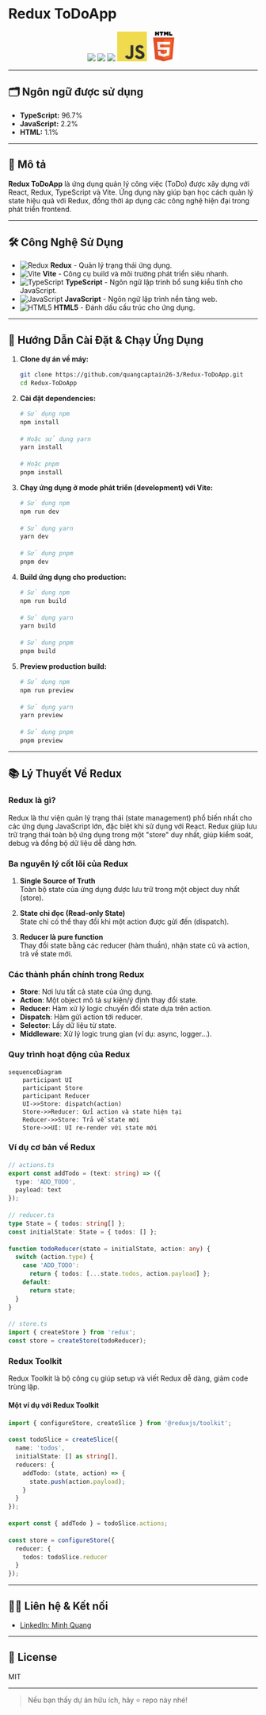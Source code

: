 # Redux ToDoApp

<p align="center">
  <img src="https://redux.js.org/img/redux-logo-landscape.png" height="60"/>
  <img src="https://vitejs.dev/logo.svg" height="60"/>
  <img src="https://raw.githubusercontent.com/remojansen/logo.ts/master/ts.png" height="60"/>
  <img src="https://raw.githubusercontent.com/github/explore/main/topics/javascript/javascript.png" height="60"/>
  <img src="https://raw.githubusercontent.com/github/explore/main/topics/html/html.png" height="60"/>
</p>

---

## 🗂️ Ngôn ngữ được sử dụng
- **TypeScript:** 96.7%
- **JavaScript:** 2.2%
- **HTML:** 1.1%

---

## 📝 Mô tả

**Redux ToDoApp** là ứng dụng quản lý công việc (ToDo) được xây dựng với React, Redux, TypeScript và Vite. Ứng dụng này giúp bạn học cách quản lý state hiệu quả với Redux, đồng thời áp dụng các công nghệ hiện đại trong phát triển frontend.

---

## 🛠️ Công Nghệ Sử Dụng

- ![Redux](https://img.shields.io/badge/-Redux-764ABC?logo=redux&logoColor=white) **Redux** - Quản lý trạng thái ứng dụng.
- ![Vite](https://img.shields.io/badge/-Vite-646CFF?logo=vite&logoColor=white) **Vite** - Công cụ build và môi trường phát triển siêu nhanh.
- ![TypeScript](https://img.shields.io/badge/-TypeScript-3178C6?logo=typescript&logoColor=white) **TypeScript** - Ngôn ngữ lập trình bổ sung kiểu tĩnh cho JavaScript.
- ![JavaScript](https://img.shields.io/badge/-JavaScript-F7DF1E?logo=javascript&logoColor=black) **JavaScript** - Ngôn ngữ lập trình nền tảng web.
- ![HTML5](https://img.shields.io/badge/-HTML5-E34F26?logo=html5&logoColor=white) **HTML5** - Đánh dấu cấu trúc cho ứng dụng.

---

## 🚀 Hướng Dẫn Cài Đặt & Chạy Ứng Dụng

1. **Clone dự án về máy:**
   ```bash
   git clone https://github.com/quangcaptain26-3/Redux-ToDoApp.git
   cd Redux-ToDoApp
   ```

2. **Cài đặt dependencies:**
   ```bash
   # Sử dụng npm
   npm install

   # Hoặc sử dụng yarn
   yarn install

   # Hoặc pnpm
   pnpm install
   ```

3. **Chạy ứng dụng ở mode phát triển (development) với Vite:**
   ```bash
   # Sử dụng npm
   npm run dev

   # Sử dụng yarn
   yarn dev

   # Sử dụng pnpm
   pnpm dev
   ```

4. **Build ứng dụng cho production:**
   ```bash
   # Sử dụng npm
   npm run build

   # Sử dụng yarn
   yarn build

   # Sử dụng pnpm
   pnpm build
   ```

5. **Preview production build:**
   ```bash
   # Sử dụng npm
   npm run preview

   # Sử dụng yarn
   yarn preview

   # Sử dụng pnpm
   pnpm preview
   ```

---

## 📚 Lý Thuyết Về Redux

### Redux là gì?

Redux là thư viện quản lý trạng thái (state management) phổ biến nhất cho các ứng dụng JavaScript lớn, đặc biệt khi sử dụng với React. Redux giúp lưu trữ trạng thái toàn bộ ứng dụng trong một "store" duy nhất, giúp kiểm soát, debug và đồng bộ dữ liệu dễ dàng hơn.

### Ba nguyên lý cốt lõi của Redux

1. **Single Source of Truth**  
   Toàn bộ state của ứng dụng được lưu trữ trong một object duy nhất (store).

2. **State chỉ đọc (Read-only State)**  
   State chỉ có thể thay đổi khi một action được gửi đến (dispatch).

3. **Reducer là pure function**  
   Thay đổi state bằng các reducer (hàm thuần), nhận state cũ và action, trả về state mới.

### Các thành phần chính trong Redux

- **Store**: Nơi lưu tất cả state của ứng dụng.
- **Action**: Một object mô tả sự kiện/ý định thay đổi state.
- **Reducer**: Hàm xử lý logic chuyển đổi state dựa trên action.
- **Dispatch**: Hàm gửi action tới reducer.
- **Selector**: Lấy dữ liệu từ state.
- **Middleware**: Xử lý logic trung gian (ví dụ: async, logger...).

### Quy trình hoạt động của Redux

```mermaid
sequenceDiagram
    participant UI
    participant Store
    participant Reducer
    UI->>Store: dispatch(action)
    Store->>Reducer: Gửi action và state hiện tại
    Reducer->>Store: Trả về state mới
    Store->>UI: UI re-render với state mới
```

### Ví dụ cơ bản về Redux

```typescript
// actions.ts
export const addTodo = (text: string) => ({
  type: 'ADD_TODO',
  payload: text
});

// reducer.ts
type State = { todos: string[] };
const initialState: State = { todos: [] };

function todoReducer(state = initialState, action: any) {
  switch (action.type) {
    case 'ADD_TODO':
      return { todos: [...state.todos, action.payload] };
    default:
      return state;
  }
}

// store.ts
import { createStore } from 'redux';
const store = createStore(todoReducer);
```

### Redux Toolkit

Redux Toolkit là bộ công cụ giúp setup và viết Redux dễ dàng, giảm code trùng lặp.

#### Một ví dụ với Redux Toolkit

```typescript
import { configureStore, createSlice } from '@reduxjs/toolkit';

const todoSlice = createSlice({
  name: 'todos',
  initialState: [] as string[],
  reducers: {
    addTodo: (state, action) => {
      state.push(action.payload);
    }
  }
});

export const { addTodo } = todoSlice.actions;

const store = configureStore({
  reducer: {
    todos: todoSlice.reducer
  }
});
```

---

## 🧑‍💼 Liên hệ & Kết nối

- [LinkedIn: Minh Quang](https://www.linkedin.com/in/minhquang2604)

---

## 📄 License

MIT

---

> Nếu bạn thấy dự án hữu ích, hãy ⭐️ repo này nhé!
